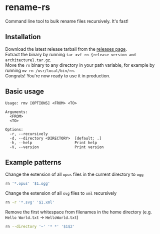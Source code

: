 # rename-rs
Command line tool to bulk rename files recursively. It's fast!

## Installation
Download the latest release tarball from the [releases page](https://github.com/Bnyro/rename-rs/releases/latest).
<br />
Extract the binary by running `tar xvf rn-{release version and architecture}.tar.gz`.
<br />
Move the `rn` binary to any directory in your path variable, for example by running `mv rn /usr/local/bin/rn`.
<br />
Congrats! You're now ready to use it in production.

## Basic usage
```
Usage: rmv [OPTIONS] <FROM> <TO>

Arguments:
  <FROM>
  <TO>

Options:
  -r, --recursively
  -d, --directory <DIRECTORY>  [default: .]
  -h, --help                   Print help
  -V, --version                Print version
```

## Example patterns
Change the extension of all `opus` files in the current directory to `ogg`
```bash
rn '*.opus' '$1.ogg'
```

Change the extension of all `svg` files to `xml` recursively
```bash
rn -r '*.svg' '$1.xml'
```

Remove the first whitespace from filenames in the home directory (e.g. `Hello World.txt` -> `HelloWorld.txt`)
```bash
rn --directory '~' '* *' '$1$2'
